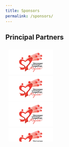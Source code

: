 ```yaml
---
title: Sponsors
permalink: /sponsors/
---
```

<style>
     img {
        max-width: 140px !important;
    }
	* {
  box-sizing: border-box;
}

/* Create two equal columns that floats next to each other */
.column {
  float: left;
  width: 50%;
  padding: 10px;
  height: 300px; /* Should be removed. Only for demonstration */
}

/* Clear floats after the columns */
.row:after {
  content: "";
  display: table;
  clear: both;
}
</style>
## Principal Partners
<div class='column'>
   <div class='row'><img src='/images/About%20-%20Theme%20and%20Logo%20Image%2021May2022%203pm.jpg' alt='AME International Pte Ltd'/></div>
   <div class='row'><img src='/images/About%20-%20Theme%20and%20Logo%20Image%2021May2022%203pm.jpg' alt='Aster By Kyra Pte Ltd'/></div>
   <div class='row'><img src='/images/About%20-%20Theme%20and%20Logo%20Image%2021May2022%203pm.jpg' alt='Best Taste Impex (S) Pte Ltd'/></div>
   <div class='row'><img src='/images/About%20-%20Theme%20and%20Logo%20Image%2021May2022%203pm.jpg' alt='CISCO Systems (USA) Pte Ltd'/></div>
   <div class='row'><img src='/images/About%20-%20Theme%20and%20Logo%20Image%2021May2022%203pm.jpg' alt='Da Di Glass (S) Pte Ltd'/></div>
   <div class='row'><img src='/images/About%20-%20Theme%20and%20Logo%20Image%2021May2022%203pm.jpg' alt='Dreamcore Private Limited'/></div>
   <div class='row'><img src='/images/About%20-%20Theme%20and%20Logo%20Image%2021May2022%203pm.jpg' alt='EVO Green Transportation Pte Ltd'/></div>
   <div class='row'><img src='/images/About%20-%20Theme%20and%20Logo%20Image%2021May2022%203pm.jpg' alt='Government Technology Agency (GovTech)'/></div>
   <div class='row'><img src='/images/About%20-%20Theme%20and%20Logo%20Image%2021May2022%203pm.jpg' alt='Greenco Asia (Singapore) Pte Ltd'/></div>
   <div class='row'><img src='/images/About%20-%20Theme%20and%20Logo%20Image%2021May2022%203pm.jpg' alt='Jack Cars Enterprise Pte Ltd'/></div>
   <div class='row'><img src='/images/About%20-%20Theme%20and%20Logo%20Image%2021May2022%203pm.jpg' alt='JC Wine & Spirits Pte Ltd'/></div>
   <div class='row'><img src='/images/About%20-%20Theme%20and%20Logo%20Image%2021May2022%203pm.jpg' alt='Label-Lab Pte Ltd'/></div>
   <div class='row'><img src='/images/About%20-%20Theme%20and%20Logo%20Image%2021May2022%203pm.jpg' alt='Lam Soon Singapore Pte Ltd'/></div>
   <div class='row'><img src='/images/About%20-%20Theme%20and%20Logo%20Image%2021May2022%203pm.jpg' alt='Ministry of Social and Family Development'/></div>
   <div class='row'><img src='/images/About%20-%20Theme%20and%20Logo%20Image%2021May2022%203pm.jpg' alt='Mr Albert Lai Hoo Tung'/></div>
   <div class='row'><img src='/images/About%20-%20Theme%20and%20Logo%20Image%2021May2022%203pm.jpg' alt='Nanyang Polytechnic School of Business Management'/></div>
   <div class='row'><img src='/images/About%20-%20Theme%20and%20Logo%20Image%2021May2022%203pm.jpg' alt='Nestle Singapore Pte Ltd'/></div>
   <div class='row'><img src='/images/About%20-%20Theme%20and%20Logo%20Image%2021May2022%203pm.jpg' alt='Orchid Country Club'/></div>
   <div class='row'><img src='/images/About%20-%20Theme%20and%20Logo%20Image%2021May2022%203pm.jpg' alt='Playbox Studios Pte Ltd'/></div>
   <div class='row'><img src='/images/About%20-%20Theme%20and%20Logo%20Image%2021May2022%203pm.jpg' alt='Prism Tech Pte Ltd'/></div>
   <div class='row'><img src='/images/About%20-%20Theme%20and%20Logo%20Image%2021May2022%203pm.jpg' alt='Rentokil Initial Singapore Pte Ltd'/></div>
   <div class='row'><img src='/images/About%20-%20Theme%20and%20Logo%20Image%2021May2022%203pm.jpg' alt='Republic Polytechnic'/></div>
   <div class='row'><img src='/images/About%20-%20Theme%20and%20Logo%20Image%2021May2022%203pm.jpg' alt='SATS Food Services Pte Ltd'/></div>
   <div class='row'><img src='/images/About%20-%20Theme%20and%20Logo%20Image%2021May2022%203pm.jpg' alt='Shalom International Movers Pte Ltd'/></div>
   <div class='row'><img src='/images/About%20-%20Theme%20and%20Logo%20Image%2021May2022%203pm.jpg' alt='Shing Chap International Pte Ltd'/></div>
   <div class='row'><img src='/images/About%20-%20Theme%20and%20Logo%20Image%2021May2022%203pm.jpg' alt='"Sin Chew Woodpaq Pte Ltd'/></div>
   <div class='row'><img src='/images/About%20-%20Theme%20and%20Logo%20Image%2021May2022%203pm.jpg' alt='"'/></div>
   <div class='row'><img src='/images/About%20-%20Theme%20and%20Logo%20Image%2021May2022%203pm.jpg' alt='Singapore Health Services (SingHealth) Pte Ltd'/></div>
   <div class='row'><img src='/images/About%20-%20Theme%20and%20Logo%20Image%2021May2022%203pm.jpg' alt='Surveillance Zone Singapore Pte Ltd'/></div>
   <div class='row'><img src='/images/About%20-%20Theme%20and%20Logo%20Image%2021May2022%203pm.jpg' alt='The Malayan Council Pte Ltd'/></div>
   <div class='row'><img src='/images/About%20-%20Theme%20and%20Logo%20Image%2021May2022%203pm.jpg' alt='The SAF Warrant Officers And Specialists Club'/></div>
   <div class='row'><img src='/images/About%20-%20Theme%20and%20Logo%20Image%2021May2022%203pm.jpg' alt='TP Vision Singapore Pte Ltd'/></div>
   <div class='row'><img src='/images/About%20-%20Theme%20and%20Logo%20Image%2021May2022%203pm.jpg' alt='UFC Gym Singapore'/></div>
   <div class='row'><img src='/images/About%20-%20Theme%20and%20Logo%20Image%2021May2022%203pm.jpg' alt='Uni-Tat Ice &Marketing Pte Ltd'/></div>
   <div class='row'><img src='/images/About%20-%20Theme%20and%20Logo%20Image%2021May2022%203pm.jpg' alt='Universal Integrated Corporation Consumer Products Pte Ltd'/></div>
</div>